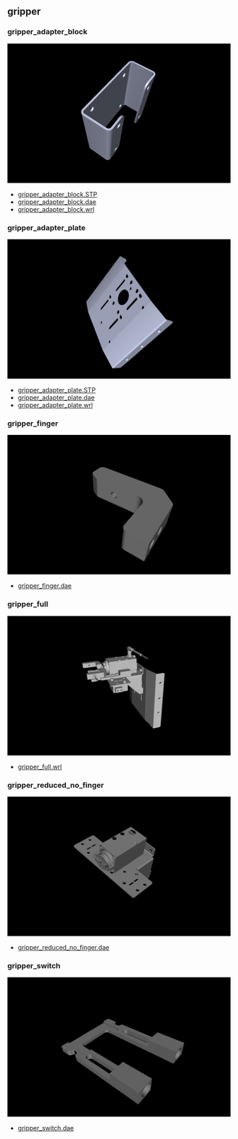 <!---
 This file is automatically generated by the script 'create_preview_list.py'. Any changes will be lost 
-->

## gripper

### gripper_adapter_block

![gripper_adapter_block](gripper_adapter_block/preview.png)

* [gripper_adapter_block.STP](gripper_adapter_block/gripper_adapter_block.STP?raw=true)
* [gripper_adapter_block.dae](gripper_adapter_block/gripper_adapter_block.dae?raw=true)
* [gripper_adapter_block.wrl](gripper_adapter_block/gripper_adapter_block.wrl?raw=true)

### gripper_adapter_plate

![gripper_adapter_plate](gripper_adapter_plate/preview.png)

* [gripper_adapter_plate.STP](gripper_adapter_plate/gripper_adapter_plate.STP?raw=true)
* [gripper_adapter_plate.dae](gripper_adapter_plate/gripper_adapter_plate.dae?raw=true)
* [gripper_adapter_plate.wrl](gripper_adapter_plate/gripper_adapter_plate.wrl?raw=true)

### gripper_finger

![gripper_finger](gripper_finger/preview.png)

* [gripper_finger.dae](gripper_finger/gripper_finger.dae?raw=true)

### gripper_full

![gripper_full](gripper_full/preview.png)

* [gripper_full.wrl](gripper_full/gripper_full.wrl?raw=true)

### gripper_reduced_no_finger

![gripper_reduced_no_finger](gripper_reduced_no_finger/preview.png)

* [gripper_reduced_no_finger.dae](gripper_reduced_no_finger/gripper_reduced_no_finger.dae?raw=true)

### gripper_switch

![gripper_switch](gripper_switch/preview.png)

* [gripper_switch.dae](gripper_switch/gripper_switch.dae?raw=true)

